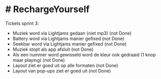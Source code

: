 # **# RechargeYourself**

Tickets sprint 3:
 * Muziek word via Lightjams gedaan (niet mp3) (not Done)
 * Battery word via Lightjams manier gefixed (not Done)
 * Seekbar word via Lightjams manier gefixed (not Done)
 * Muziek stopt als app afsluit (not Done)
 * Als een nummer word gewisseld word de kleur ook gedraaid (1 knop maar playing) (not Done)
 * Layout ziet er goed uit op alle formaten (not Done)
 * Layout van pop-ups ziet er goed uit (not Done)


